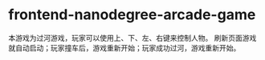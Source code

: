 frontend-nanodegree-arcade-game
===============================
本游戏为过河游戏，玩家可以使用上、下、左、右键来控制人物。
刷新页面游戏就自动启动；玩家撞车后，游戏重新开始；玩家成功过河，游戏重新开始。
